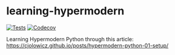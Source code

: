 # learning-hypermodern
[![Tests](https://github.com/abstractlyZach/learning-hypermodern/workflows/Tests/badge.svg)](https://github.com/abstractlyZach/learning-hypermodern/actions?workflow=Tests)
[![Codecov](https://codecov.io/gh/abstractlyZach/learning-hypermodern/branch/master/graph/badge.svg)](https://codecov.io/gh/abstractlyZach/learning-hypermodern)


Learning Hypermodern Python through this article: https://cjolowicz.github.io/posts/hypermodern-python-01-setup/
